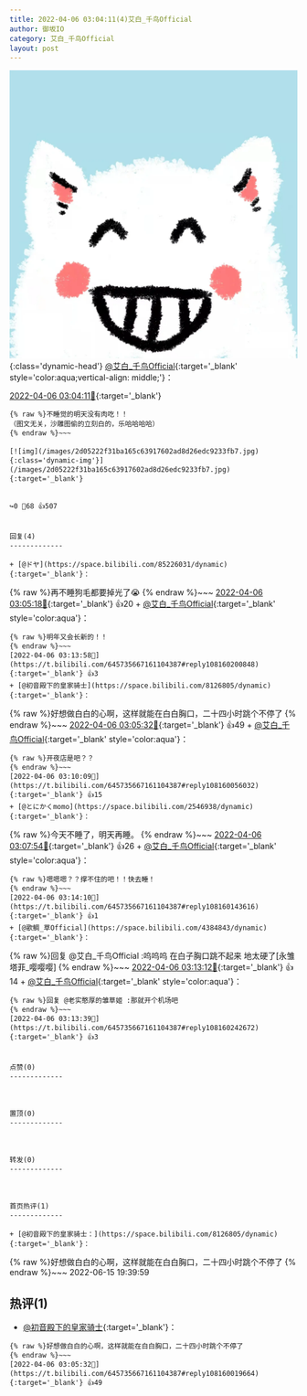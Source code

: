 ```yaml
---
title: 2022-04-06 03:04:11(4)艾白_千鸟Official
author: 御坂IO
category: 艾白_千鸟Official
layout: post
---
```


![img](/images/9ae8b9445fd0665cc014d9080156a45271be73c6.jpg){:class='dynamic-head'}
[@艾白_千鸟Official](https://space.bilibili.com/334537711/dynamic){:target='_blank' style='color:aqua;vertical-align: middle;'}：

[2022-04-06 03:04:11🔗](https://t.bilibili.com/645735667161104387){:target='_blank'}

~~~
{% raw %}不睡觉的明天没有肉吃！！
（图文无关，沙雕图偷的立刻白的，乐哈哈哈哈）
{% endraw %}~~~

[![img](/images/2d05222f31ba165c63917602ad8d26edc9233fb7.jpg){:class='dynamic-img'}](/images/2d05222f31ba165c63917602ad8d26edc9233fb7.jpg){:target='_blank'}


↪️0 💬68 👍507


回复(4)
-------------

+ [@ドヤ](https://space.bilibili.com/85226031/dynamic){:target='_blank'}：
~~~
{% raw %}再不睡狗毛都要掉光了😭
{% endraw %}~~~
[2022-04-06 03:05:18🔗](https://t.bilibili.com/645735667161104387#reply108159909568){:target='_blank'} 👍20
    + [@艾白_千鸟Official](https://space.bilibili.com/334537711/dynamic){:target='_blank' style='color:aqua'}：
~~~
{% raw %}明年又会长新的！！
{% endraw %}~~~
[2022-04-06 03:13:58🔗](https://t.bilibili.com/645735667161104387#reply108160200848){:target='_blank'} 👍3
+ [@初音殿下的皇家骑士](https://space.bilibili.com/8126805/dynamic){:target='_blank'}：
~~~
{% raw %}好想做白白的心啊，这样就能在白白胸口，二十四小时跳个不停了
{% endraw %}~~~
[2022-04-06 03:05:32🔗](https://t.bilibili.com/645735667161104387#reply108160019664){:target='_blank'} 👍49
    + [@艾白_千鸟Official](https://space.bilibili.com/334537711/dynamic){:target='_blank' style='color:aqua'}：
~~~
{% raw %}开夜店是吧？？
{% endraw %}~~~
[2022-04-06 03:10:09🔗](https://t.bilibili.com/645735667161104387#reply108160056032){:target='_blank'} 👍15
+ [@とにかくmomo](https://space.bilibili.com/2546938/dynamic){:target='_blank'}：
~~~
{% raw %}今天不睡了，明天再睡。
{% endraw %}~~~
[2022-04-06 03:07:54🔗](https://t.bilibili.com/645735667161104387#reply108160092400){:target='_blank'} 👍26
    + [@艾白_千鸟Official](https://space.bilibili.com/334537711/dynamic){:target='_blank' style='color:aqua'}：
~~~
{% raw %}嗯嗯嗯？？撑不住的吧！！快去睡！
{% endraw %}~~~
[2022-04-06 03:14:10🔗](https://t.bilibili.com/645735667161104387#reply108160143616){:target='_blank'} 👍1
+ [@歌鲷_草Official](https://space.bilibili.com/4384843/dynamic){:target='_blank'}：
~~~
{% raw %}回复 @艾白_千鸟Official :呜呜呜 在白子胸口跳不起来 地太硬了[永雏塔菲_嘤嘤嘤]
{% endraw %}~~~
[2022-04-06 03:13:12🔗](https://t.bilibili.com/645735667161104387#reply108160135984){:target='_blank'} 👍14
    + [@艾白_千鸟Official](https://space.bilibili.com/334537711/dynamic){:target='_blank' style='color:aqua'}：
~~~
{% raw %}回复 @老实憨厚的雏草姬 :那就开个机场吧
{% endraw %}~~~
[2022-04-06 03:13:39🔗](https://t.bilibili.com/645735667161104387#reply108160242672){:target='_blank'} 👍3


点赞(0)
-------------



置顶(0)
-------------



转发(0)
-------------



首页热评(1)
-------------

+ [@初音殿下的皇家骑士：](https://space.bilibili.com/8126805/dynamic){:target='_blank'}：
~~~
{% raw %}好想做白白的心啊，这样就能在白白胸口，二十四小时跳个不停了
{% endraw %}~~~
2022-06-15 19:39:59


热评(1)
-------------

+ [@初音殿下的皇家骑士](https://space.bilibili.com/8126805/dynamic){:target='_blank'}：
~~~
{% raw %}好想做白白的心啊，这样就能在白白胸口，二十四小时跳个不停了
{% endraw %}~~~
[2022-04-06 03:05:32🔗](https://t.bilibili.com/645735667161104387#reply108160019664){:target='_blank'} 👍49


